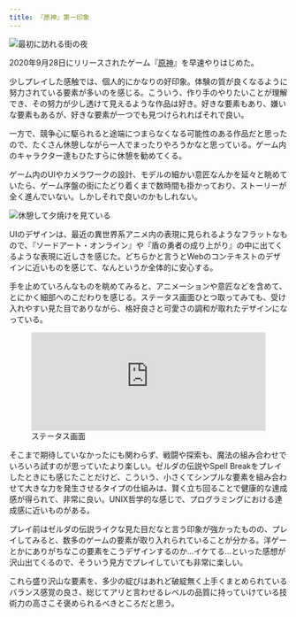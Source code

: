 ```yaml
---
title: 『原神』第一印象
---
```


![](/images/2020-09-29-genshin-night.png "最初に訪れる街の夜")

2020年9月28日にリリースされたゲーム『[原神](https://genshin.mihoyo.com/ja)』を早速やりはじめた。

少しプレイした感触では、個人的にかなりの好印象。体験の質が良くなるように努力されている要素が多いのを感じる。こういう、作り手のやりたいことが理解でき、その努力が少し透けて見えるような作品は好き。好きな要素もあり、嫌いな要素もあるが、好きな要素が一つでも見つけられればそれで良い。

一方で、競争心に駆られると途端につまらなくなる可能性のある作品だと思ったので、たくさん休憩しながら一人でまったりやろうかなと思っている。ゲーム内のキャラクター達もひたすらに休憩を勧めてくる。

ゲーム内のUIやカメラワークの設計、モデルの細かい意匠なんかを延々と眺めていたら、ゲーム序盤の街にたどり着くまで数時間も掛かっており、ストーリーが全く進んでいない。しかしそれで良いのかもしれない。

![](/images/2020-09-29-genshin-evening.png "休憩して夕焼けを見ている")

UIのデザインは、最近の異世界系アニメ内の表現に見られるようなフラットなもので、『ソードアート・オンライン』や『盾の勇者の成り上がり』の中に出てくるような表現に近しさを感じた。どちらかと言うとWebのコンテキストのデザインに近いものを感じて、なんというか全体的に安心する。

手を止めていろんなものを眺めてみると、アニメーションや意匠などを含めて、とにかく細部へのこだわりを感じる。ステータス画面ひとつ取ってみても、受け入れやすい見た目でありながら、格好良さと可愛さの調和が取れたデザインになっている。

<figure>
<div style="padding:41.87% 0 0 0;position:relative;"><iframe src="https://player.vimeo.com/video/462735403?title=0&byline=0&portrait=0" style="position:absolute;top:0;left:0;width:100%;height:100%;" frameborder="0" allow="autoplay; fullscreen" allowfullscreen></iframe></div>
<figcaption>ステータス画面</figcaption>
</figure>
<script src="https://player.vimeo.com/api/player.js"></script>

そこまで期待していなかったにも関わらず、戦闘や探索も、魔法の組み合わせでいろいろ試すのが思っていたより楽しい。ゼルダの伝説やSpell Breakをプレイしたときにも感じたことだけど、こういう、小さくてシンプルな要素を組み合わせて大きな力を発生させるタイプの仕組みは、賢く立ち回ることで健康的な達成感が得られて、非常に良い。UNIX哲学的な感じで、プログラミングにおける達成感に近いものがある。

プレイ前はゼルダの伝説ライクな見た目だなと言う印象が強かったものの、プレイしてみると、数多のゲームの要素が取り入れられていることが分かる。洋ゲーとかにありがちなこの要素をこうデザインするのか…イケてる…といった感想が沢山出てくるので、そういう見方でプレイしていても非常に楽しい。

これら盛り沢山な要素を、多少の綻びはあれど破綻無く上手くまとめられているバランス感覚の良さ、総じてアリと言わせるレベルの品質に持っていけている技術力の高さこそ褒められるべきところだと思う。